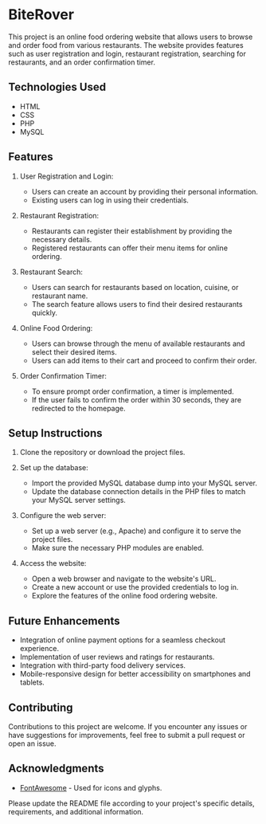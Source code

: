 # BiteRover

This project is an online food ordering website that allows users to browse and order food from various restaurants. The website provides features such as user registration and login, restaurant registration, searching for restaurants, and an order confirmation timer.

## Technologies Used

- HTML
- CSS
- PHP
- MySQL

## Features

1. User Registration and Login:
   - Users can create an account by providing their personal information.
   - Existing users can log in using their credentials.

2. Restaurant Registration:
   - Restaurants can register their establishment by providing the necessary details.
   - Registered restaurants can offer their menu items for online ordering.

3. Restaurant Search:
   - Users can search for restaurants based on location, cuisine, or restaurant name.
   - The search feature allows users to find their desired restaurants quickly.

4. Online Food Ordering:
   - Users can browse through the menu of available restaurants and select their desired items.
   - Users can add items to their cart and proceed to confirm their order.

5. Order Confirmation Timer:
   - To ensure prompt order confirmation, a timer is implemented.
   - If the user fails to confirm the order within 30 seconds, they are redirected to the homepage.

## Setup Instructions

1. Clone the repository or download the project files.

2. Set up the database:
   - Import the provided MySQL database dump into your MySQL server.
   - Update the database connection details in the PHP files to match your MySQL server settings.

3. Configure the web server:
   - Set up a web server (e.g., Apache) and configure it to serve the project files.
   - Make sure the necessary PHP modules are enabled.

4. Access the website:
   - Open a web browser and navigate to the website's URL.
   - Create a new account or use the provided credentials to log in.
   - Explore the features of the online food ordering website.

## Future Enhancements

- Integration of online payment options for a seamless checkout experience.
- Implementation of user reviews and ratings for restaurants.
- Integration with third-party food delivery services.
- Mobile-responsive design for better accessibility on smartphones and tablets.

## Contributing

Contributions to this project are welcome. If you encounter any issues or have suggestions for improvements, feel free to submit a pull request or open an issue.

## Acknowledgments
- [FontAwesome](https://fontawesome.com/) - Used for icons and glyphs.

Please update the README file according to your project's specific details, requirements, and additional information.
